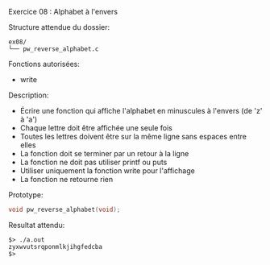 Exercice 08 : Alphabet à l'envers

Structure attendue du dossier:

```
ex08/
└── pw_reverse_alphabet.c
```

Fonctions autorisées:

- write

Description:

- Écrire une fonction qui affiche l'alphabet en minuscules à l'envers (de 'z' à 'a')
- Chaque lettre doit être affichée une seule fois
- Toutes les lettres doivent être sur la même ligne sans espaces entre elles
- La fonction doit se terminer par un retour à la ligne
- La fonction ne doit pas utiliser printf ou puts
- Utiliser uniquement la fonction write pour l'affichage
- La fonction ne retourne rien

Prototype:

```c
void pw_reverse_alphabet(void);
```

Resultat attendu:

```
$> ./a.out
zyxwvutsrqponmlkjihgfedcba
$>
```
